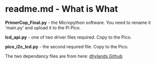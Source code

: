 # readme.md - What is What

**PrimerCop_Final.py** - the Micropython software.  You need to rename it
'main.py' and upload it to the Pi Pico.

**lcd_api.py** - one of two driver files required.  Copy to the Pico.

**pico_i2c_lcd.py** - the second required file.  Copy to the Pico.

The two dependancy files are from here: [dhylands Github](https://github.com/dhylands/python_lcd)
